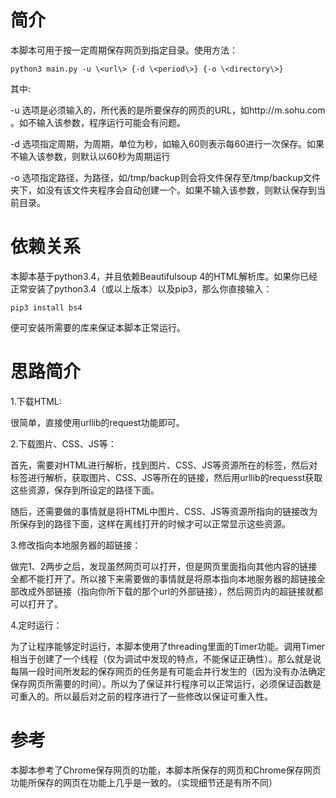 # 简介
本脚本可用于按一定周期保存网页到指定目录。使用方法：

    python3 main.py -u \<url\> {-d \<period\>} {-o \<directory\>}

其中:

-u 选项是必须输入的，<url>所代表的是所要保存的网页的URL，如http://m.sohu.com 。如不输入该参数，程序运行可能会有问题。

-d 选项指定周期，<period>为周期，单位为秒，如输入60则表示每60进行一次保存。如果不输入该参数，则默认以60秒为周期运行

-o 选项指定路径，<directory>为路径，如/tmp/backup则会将文件保存至/tmp/backup文件夹下，如没有该文件夹程序会自动创建一个。如果不输入该参数，则默认保存到当前目录。

# 依赖关系
本脚本基于python3.4，并且依赖Beautifulsoup 4的HTML解析库。如果你已经正常安装了python3.4（或以上版本）以及pip3，那么你直接输入：

    pip3 install bs4

便可安装所需要的库来保证本脚本正常运行。

# 思路简介
1.下载HTML:

很简单，直接使用urllib的request功能即可。

2.下载图片、CSS、JS等：

首先，需要对HTML进行解析，找到图片、CSS、JS等资源所在的标签，然后对标签进行解析，获取图片、CSS、JS等所在的链接，然后用urllib的requesst获取这些资源，保存到所设定的路径下面。

随后，还需要做的事情就是将HTML中图片、CSS、JS等资源所指向的链接改为所保存到的路径下面，这样在离线打开的时候才可以正常显示这些资源。

3.修改指向本地服务器的超链接：

做完1、2两步之后，发现虽然网页可以打开，但是网页里面指向其他内容的链接全都不能打开了。所以接下来需要做的事情就是将原本指向本地服务器的超链接全部改成外部链接（指向你所下载的那个url的外部链接），然后网页内的超链接就都可以打开了。

4.定时运行：

为了让程序能够定时运行，本脚本使用了threading里面的Timer功能。调用Timer相当于创建了一个线程（仅为调试中发现的特点，不能保证正确性）。那么就是说每隔一段时间所发起的保存网页的任务是有可能会并行发生的（因为没有办法确定保存网页所需要的时间）。所以为了保证并行程序可以正常运行，必须保证函数是可重入的。所以最后对之前的程序进行了一些修改以保证可重入性。

# 参考
本脚本参考了Chrome保存网页的功能，本脚本所保存的网页和Chrome保存网页功能所保存的网页在功能上几乎是一致的。（实现细节还是有所不同）
